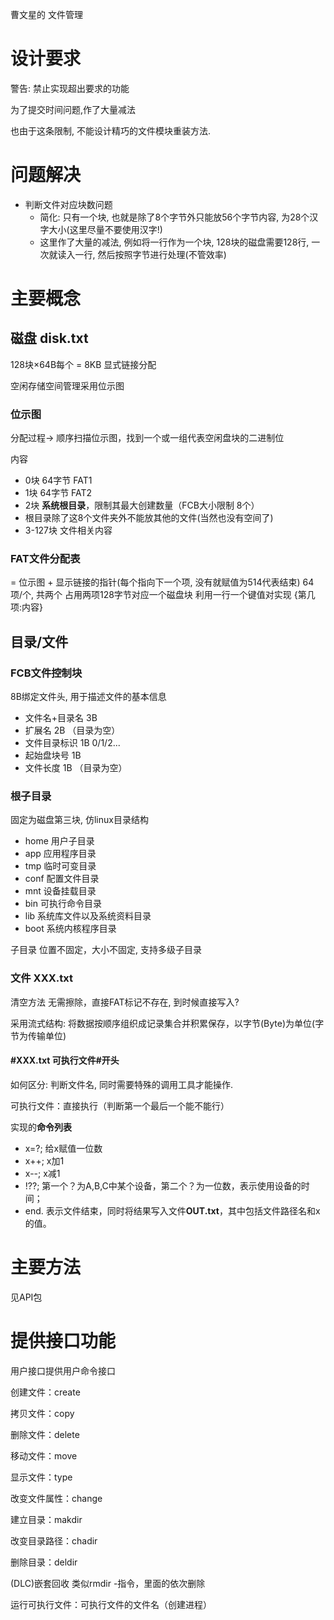 曹文星的 文件管理

# 设计要求

警告: 禁止实现超出要求的功能

为了提交时间问题,作了大量减法

也由于这条限制, 不能设计精巧的文件模块重装方法.

# 问题解决

* 判断文件对应块数问题
  * 简化: 只有一个块, 也就是除了8个字节外只能放56个字节内容, 为28个汉字大小(这里尽量不要使用汉字!)
  * 这里作了大量的减法, 例如将一行作为一个块, 128块的磁盘需要128行, 一次就读入一行, 然后按照字节进行处理(不管效率)


# 主要概念

## 磁盘  disk.txt

128块×64B每个 = 8KB 显式链接分配

空闲存储空间管理采用位示图

### 位示图

分配过程-> 顺序扫描位示图，找到一个或一组代表空闲盘块的二进制位


内容

* 0块 64字节 FAT1
* 1块 64字节 FAT2
* 2块  **系统根目录**，限制其最大创建数量（FCB大小限制 8个）
* 根目录除了这8个文件夹外不能放其他的文件(当然也没有空间了)
* 3-127块 文件相关内容

### FAT文件分配表

= 位示图 + 显示链接的指针(每个指向下一个项, 没有就赋值为514代表结束) 64项/个, 共两个 占用两项128字节对应一个磁盘块
利用一行一个键值对实现 {第几项:内容}

## 目录/文件

### FCB文件控制块

8B绑定文件头, 用于描述文件的基本信息

* 文件名+目录名 3B
* 扩展名 2B （目录为空）
* 文件目录标识 1B 0/1/2...
* 起始盘块号 1B
* 文件长度 1B （目录为空）

### 根子目录

固定为磁盘第三块, 仿linux目录结构

* home 用户子目录
* app 应用程序目录
* tmp 临时可变目录
* conf 配置文件目录
* mnt 设备挂载目录
* bin 可执行命令目录
* lib 系统库文件以及系统资料目录
* boot 系统内核程序目录

子目录 位置不固定，大小不固定, 支持多级子目录

### 文件 XXX.txt

清空方法 无需擦除，直接FAT标记不存在, 到时候直接写入?


采用流式结构: 将数据按顺序组织成记录集合并积累保存，以字节(Byte)为单位(字节为传输单位)

#### #XXX.txt 可执行文件#开头

如何区分: 判断文件名, 同时需要特殊的调用工具才能操作.

可执行文件：直接执行（判断第一个最后一个能不能行）

实现的**命令列表**

* x=?; 给x赋值一位数
* x++; x加1
* x--; x减1
* !??; 第一个？为A,B,C中某个设备，第二个？为一位数，表示使用设备的时间；
* end. 表示文件结束，同时将结果写入文件**OUT.txt**，其中包括文件路径名和x的值。

# 主要方法

见API包

# 提供接口功能

用户接口提供用户命令接口

创建文件：create

拷贝文件：copy

删除文件：delete

移动文件：move

显示文件：type

改变文件属性：change

建立目录：makdir

改变目录路径：chadir

删除目录：deldir

(DLC)嵌套回收 类似rmdir -指令，里面的依次删除

运行可执行文件：可执行文件的文件名（创建进程）
